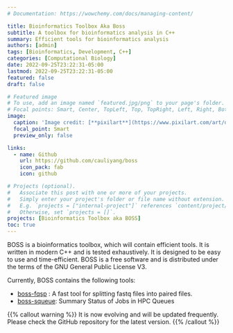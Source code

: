 ```yaml
---
# Documentation: https://wowchemy.com/docs/managing-content/

title: Bioinformatics Toolbox Aka Boss
subtitle: A toolbox for bioinformatics analysis in C++
summary: Efficient tools for bioinformatics analysis
authors: [admin]
tags: [Bioinformatics, Development, C++]
categories: [Computational Biology]
date: 2022-09-25T23:22:31-05:00
lastmod: 2022-09-25T23:22:31-05:00
featured: false
draft: false

# Featured image
# To use, add an image named `featured.jpg/png` to your page's folder.
# Focal points: Smart, Center, TopLeft, Top, TopRight, Left, Right, BottomLeft, Bottom, BottomRight.
image:
  caption: 'Image credit: [**pixilart**](https://www.pixilart.com/art/dragon-hill-8ef3a436b8ad7b1?ft=staff-picks&ft_id=)'
  focal_point: Smart
  preview_only: false

links:
  - name: Github
    url: https://github.com/cauliyang/boss
    icon_pack: fab
    icon: github

# Projects (optional).
#   Associate this post with one or more of your projects.
#   Simply enter your project's folder or file name without extension.
#   E.g. `projects = ["internal-project"]` references `content/project/deep-learning/index.md`.
#   Otherwise, set `projects = []`.
projects: [Bioinformatics Toolbox aka BOSS]
toc: true
---
```


BOSS is a bioinformatics toolbox, which will contain efficient tools. It is written in modern C++ and is tested exhaustively. It is designed to be easy to use and time-efficient. BOSS is a free software and is distributed under the terms of the GNU General Public License V3.

Currently, BOSS contains the following tools:

- [boss-fqsp](https://github.com/cauliyang/boss/blob/master/document/boss-fqsp.md) : A fast tool for splitting fastq files into paired files.
- [boss-squeue](https://github.com/cauliyang/boss/blob/master/document/boss-squeue.md): Summary Status of Jobs in HPC Queues

{{% callout warning %}}
It is now evolving and will be updated frequently. Please check the GitHub repository for the latest version.
{{% /callout %}}
